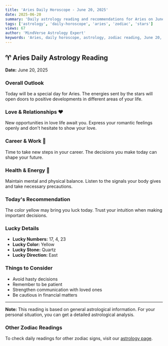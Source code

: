 ```yaml
---
title: 'Aries Daily Horoscope - June 20, 2025'
date: 2025-06-20
summary: 'Daily astrology reading and recommendations for Aries on June 20, 2025.'
tags: ['astrology', 'daily-horoscope', 'aries', 'zodiac', 'stars']
views: 67
author: 'MindVerse Astrology Expert'
keywords: 'Aries, daily horoscope, astrology, zodiac reading, June 20, 2025'
---
```


## ♈ Aries Daily Astrology Reading

**Date:** June 20, 2025

### Overall Outlook

Today will be a special day for Aries. The energies sent by the stars will open doors to positive developments in different areas of your life.

### Love & Relationships ❤️

New opportunities in love life await you. Express your romantic feelings openly and don't hesitate to show your love.

### Career & Work 💼

Time to take new steps in your career. The decisions you make today can shape your future.

### Health & Energy 🌟

Maintain mental and physical balance. Listen to the signals your body gives and take necessary precautions.

### Today's Recommendation

The color yellow may bring you luck today. Trust your intuition when making important decisions.

### Lucky Details

- **Lucky Numbers:** 17, 4, 23
- **Lucky Color:** Yellow
- **Lucky Stone:** Quartz
- **Lucky Direction:** East

### Things to Consider

- Avoid hasty decisions
- Remember to be patient
- Strengthen communication with loved ones
- Be cautious in financial matters

---

**Note:** This reading is based on general astrological information. For your personal situation, you can get a detailed astrological analysis.

### Other Zodiac Readings

To check daily readings for other zodiac signs, visit our [astrology page](https://www.mindversedaily.com/en).
